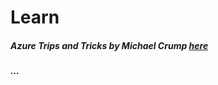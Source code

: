 # Learn

##### Azure Trips and Tricks by Michael Crump [here](https://www.michaelcrump.net/azure-tips-and-tricks-complete-list/)
##### ...
